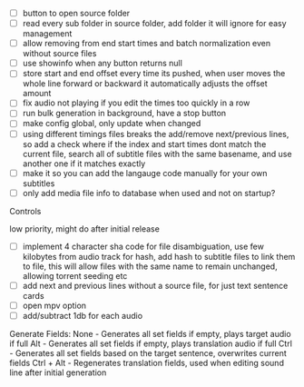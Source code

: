 
- [ ] button to open source folder
- [ ] read every sub folder in source folder, add folder it will ignore for easy management
- [ ] allow removing from end start times and batch normalization even without source files
- [ ] use showinfo when any button returns null
- [ ] store start and end offset every time its pushed, when user moves the whole line forward or backward it automatically adjusts the offset amount
- [ ] fix audio not playing if you edit the times too quickly in a row
- [ ] run bulk generation in background, have a stop button
- [ ] make config global, only update when changed
- [ ] using different timings files breaks the add/remove next/previous lines, so add a check where if the index and start times dont match the current file, search all of subtitle files with the same basename, and use another one if it matches exactly
- [ ] make it so you can add the langauge code manually for your own subtitles
- [ ] only add media file info to database when used and not on startup?

Controls

low priority, might do after initial release
- [ ] implement 4 character sha code for file disambiguation, use few kilobytes from audio track for hash, add hash to subtitle files to link them to file, this will allow files with the same name to remain unchanged, allowing torrent seeding etc
- [ ] add next and previous lines without a source file, for just text sentence cards
- [ ] open mpv option
- [ ]  add/subtract 1db for each audio

Generate Fields:
None - Generates all set fields if empty, plays target audio if full
Alt - Generates all set fields if empty, plays translation audio if full
Ctrl - Generates all set fields based on the target sentence, overwrites current fields
Ctrl + Alt - Regenerates translation fields, used when editing sound line after initial generation
